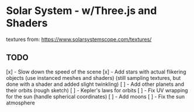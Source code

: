 # Solar System - w/Three.js and Shaders

  textures from: https://www.solarsystemscope.com/textures/

## TODO

[x] - Slow down the speed of the scene
[x] - Add stars with actual flikering objects (use instanced meshes and shaders) (still sampling textures, but done with a shader and added slight twinkling)
[ ] - Add other planets and their orbits (rough sketch)
[ ] - Kepler's laws for orbits
[ ] - Fix UV wrapping for the sun (handle spherical coordinates)
[ ] - Add moons
[ ] - Fix the sun atmosphere
